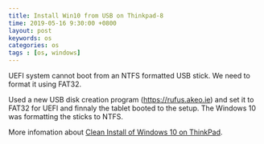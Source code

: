 ```yaml
---
title: Install Win10 from USB on Thinkpad-8
time: 2019-05-16 9:30:00 +0800
layout: post
keywords: os
categories: os
tags : [os, windows]
---
```


UEFI system cannot boot from an NTFS formatted USB stick. We need to format it using FAT32.

Used a new USB disk creation program (https://rufus.akeo.ie) and set it to FAT32 for UEFI and
finnaly the tablet booted to the setup. The Windows 10 was formatting the sticks to NTFS.

More infomation about [Clean Install of Windows 10 on ThinkPad](https://support.lenovo.com/us/en/solutions/ht103617).